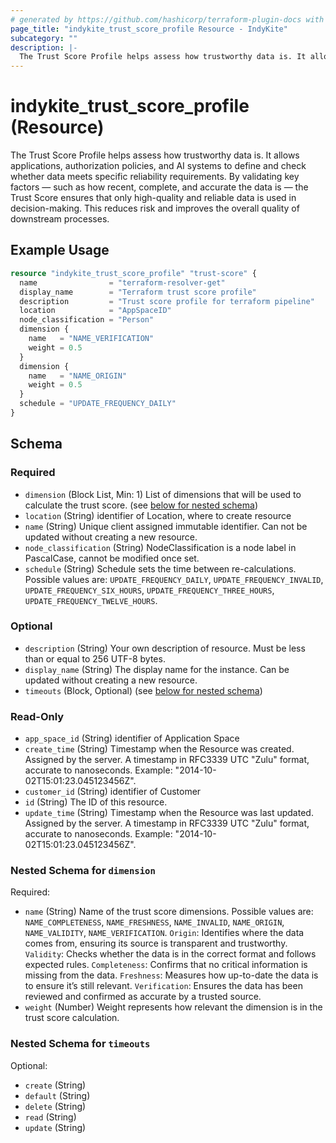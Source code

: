 ```yaml
---
# generated by https://github.com/hashicorp/terraform-plugin-docs with custom templates
page_title: "indykite_trust_score_profile Resource - IndyKite"
subcategory: ""
description: |-
  The Trust Score Profile helps assess how trustworthy data is. It allows applications, authorization policies, and AI systems to define and check  whether data meets specific reliability requirements. By validating key factors — such as how recent, complete, and accurate the data is —  the Trust Score ensures that only high-quality and reliable data is used in decision-making. This reduces risk and improves the overall quality of downstream processes.
---
```


# indykite_trust_score_profile (Resource)

The Trust Score Profile helps assess how trustworthy data is. It allows applications, authorization policies, and AI systems to define and check  whether data meets specific reliability requirements. By validating key factors — such as how recent, complete, and accurate the data is —  the Trust Score ensures that only high-quality and reliable data is used in decision-making. This reduces risk and improves the overall quality of downstream processes.

## Example Usage

```terraform
resource "indykite_trust_score_profile" "trust-score" {
  name                = "terraform-resolver-get"
  display_name        = "Terraform trust score profile"
  description         = "Trust score profile for terraform pipeline"
  location            = "AppSpaceID"
  node_classification = "Person"
  dimension {
    name   = "NAME_VERIFICATION"
    weight = 0.5
  }
  dimension {
    name   = "NAME_ORIGIN"
    weight = 0.5
  }
  schedule = "UPDATE_FREQUENCY_DAILY"
}
```

<!-- schema generated by tfplugindocs -->
## Schema

### Required

- `dimension` (Block List, Min: 1) List of dimensions that will be used to calculate the trust score. (see [below for nested schema](#nestedblock--dimension))
- `location` (String) identifier of Location, where to create resource
- `name` (String) Unique client assigned immutable identifier. Can not be updated without creating a new resource.
- `node_classification` (String) NodeClassification is a node label in PascalCase, cannot be modified once set.
- `schedule` (String) Schedule sets the time between re-calculations. Possible values are: `UPDATE_FREQUENCY_DAILY`, `UPDATE_FREQUENCY_INVALID`, `UPDATE_FREQUENCY_SIX_HOURS`, `UPDATE_FREQUENCY_THREE_HOURS`, `UPDATE_FREQUENCY_TWELVE_HOURS`.

### Optional

- `description` (String) Your own description of resource. Must be less than or equal to 256 UTF-8 bytes.
- `display_name` (String) The display name for the instance. Can be updated without creating a new resource.
- `timeouts` (Block, Optional) (see [below for nested schema](#nestedblock--timeouts))

### Read-Only

- `app_space_id` (String) identifier of Application Space
- `create_time` (String) Timestamp when the Resource was created. Assigned by the server. A timestamp in RFC3339 UTC "Zulu" format, accurate to nanoseconds. Example: "2014-10-02T15:01:23.045123456Z".
- `customer_id` (String) identifier of Customer
- `id` (String) The ID of this resource.
- `update_time` (String) Timestamp when the Resource was last updated. Assigned by the server. A timestamp in RFC3339 UTC "Zulu" format, accurate to nanoseconds. Example: "2014-10-02T15:01:23.045123456Z".

<a id="nestedblock--dimension"></a>
### Nested Schema for `dimension`

Required:

- `name` (String) Name of the trust score dimensions. Possible values are: `NAME_COMPLETENESS`, `NAME_FRESHNESS`, `NAME_INVALID`, `NAME_ORIGIN`, `NAME_VALIDITY`, `NAME_VERIFICATION`.  `Origin`: Identifies where the data comes from, ensuring its source is transparent and trustworthy.  `Validity`: Checks whether the data is in the correct format and follows expected rules.  `Completeness`: Confirms that no critical information is missing from the data.  `Freshness`: Measures how up-to-date the data is to ensure it’s still relevant.  `Verification`: Ensures the data has been reviewed and confirmed as accurate by a trusted source.
- `weight` (Number) Weight represents how relevant the dimension is in the trust score calculation.


<a id="nestedblock--timeouts"></a>
### Nested Schema for `timeouts`

Optional:

- `create` (String)
- `default` (String)
- `delete` (String)
- `read` (String)
- `update` (String)
